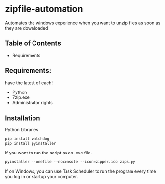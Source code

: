 # zipfile-automation

Automates the windows experience when you want to unzip files as soon as they are downloaded

## Table of Contents
- Requirements

## Requirements:
have the latest of each!
- Python
- 7zip.exe
- Administrator rights

## Installation
Python Libraries
```python
pip install watchdog
pip install pyinstaller
```

If you want to run the script as an .exe file.
```python
pyinstaller --onefile --noconsole --icon=zipper.ico zips.py
```

If on Windows, you can use Task Scheduler to run the program every time you log in or startup your computer.
